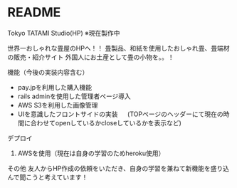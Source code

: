 # README

Tokyo TATAMI Studio(HP)
※現在製作中

世界一おしゃれな畳屋のHPへ！！
畳製品、和紙を使用したおしゃれ畳、畳端材の販売・紹介サイト 外国人にお土産として畳の小物を。。！  

機能（今後の実装内容含む）
* pay.jpを利用した購入機能
* rails adminを使用した管理者ページ導入
* AWS S3を利用した画像管理
* UIを意識したフロントサイドの実装 　 (TOPページのヘッダーにて現在の時間に合わせてopenしているかcloseしているかを表示など)
 

デプロイ
 
1. AWSを使用（現在は自身の学習のためheroku使用）  

その他
友人からHP作成の依頼をいただき、自身の学習を兼ねて新機能を盛り込んで聞こうと考えています！
